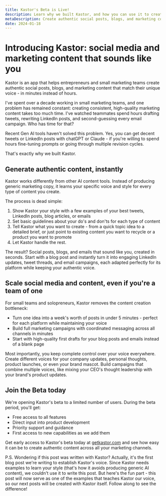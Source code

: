 ```yaml
---
title: Kastor's Beta is Live!
description: Learn why we built Kastor, and how you can use it to create authentic social posts, blogs, and marketing content in minutes. Join the beta today.
metaDescription: Create authentic social posts, blogs, and marketing content that sounds like you or your brand - in minutes instead of hours. Learn why we built it, and join the beta today.
date: 2024-01-18
---
```


# Introducing Kastor: social media and marketing content that sounds like you

Kastor is an app that helps entrepreneurs and small marketing teams create authentic social posts, blogs, and marketing content that match their unique voice - in minutes instead of hours.

I've spent over a decade working in small marketing teams, and one problem has remained constant: creating consistent, high-quality marketing content takes too much time. I've watched teammates spend hours drafting tweets, rewriting LinkedIn posts, and second-guessing every email campaign. Who has time for that?

Recent Gen AI tools haven't solved this problem. Yes, you can get decent tweets or LinkedIn posts with chatGPT or Claude - if you're willing to spend hours fine-tuning prompts or going through multiple revision cycles.

That's exactly why we built Kastor.

## Generate authentic content, instantly

Kastor works differently from other AI content tools. Instead of producing generic marketing copy, it learns your specific voice and style for every type of content you create.

The process is dead simple:

1. Show Kastor your style with a few examples of your best tweets, LinkedIn posts, blog articles, or emails
2. Set basic guidelines about your do's and don'ts for each type of content
3. Tell Kastor what you want to create - from a quick topic idea to a detailed brief, or just point to existing content you want to recycle or a product you want to promote
4. Let Kastor handle the rest.

The result? Social posts, blogs, and emails that sound like you, created in seconds. Start with a blog post and instantly turn it into engaging LinkedIn updates, tweet threads, and email campaigns, each adapted perfectly for its platform while keeping your authentic voice.


## Scale social media and content, even if you're a team of one

For small teams and solopreneurs, Kastor removes the content creation bottleneck:

- Turn one idea into a week's worth of posts in under 5 minutes - perfect for each platform while maintaining your voice
- Build full marketing campaigns with coordinated messaging across all channels in minutes
- Start with high-quality first drafts for your blog posts and emails instead of a blank page


Most importantly, you keep complete control over your voice everywhere. Create different voices for your company updates, personal thoughts, product launches, or even your brand mascot. Build campaigns that combine multiple voices, like mixing your CEO's thought leadership with your brand's product updates.

## Join the Beta today

We're opening Kastor's beta to a limited number of users. During the beta period, you'll get:

- Free access to all features
- Direct input into product development
- Priority support and guidance
- First access to new capabilities as we add them

Get early access to Kastor's beta today at [getkastor.com](https://getkastor.com)  and see how easy it can be to create authentic content across all your marketing channels.

P.S. Wondering if this post was written with Kastor? Actually, it's the first blog post we're writing to establish Kastor's voice. Since Kastor needs examples to learn your style (that's how it avoids producing generic AI content), we couldn't use it to write this post. But here's the fun part - this post will now serve as one of the examples that teaches Kastor our voice, so our next posts will be created with Kastor itself. Follow along to see the difference!
